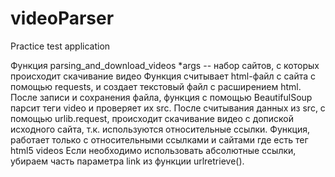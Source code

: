 # videoParser
Practice test application

Функция parsing_and_download_videos
    *args -- набор сайтов, с которых происходит скачивание видео
    Функция считывает html-файл с сайта с помощью requests, и создает текстовый
    файл с расширением html.
    После записи и сохранения файла, функция с помощью BeautifulSoup парсит
    теги video и проверяет их src.
    После считывания данных из src, с помощью urlib.request, происходит
    скачивание видео с допиской исходного сайта, т.к. используются
    относительные ссылки.
    Функция, работает только с относительными ссылками и сайтами где есть тег
    html5 videos
    Если необходимо использовать абсолютные ссылки, убираем часть параметра link
    из функции urlretrieve().
